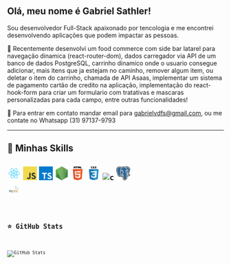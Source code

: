 ##  Olá, meu nome é Gabriel Sathler!

Sou desenvolvedor Full-Stack apaixonado por tencologia e me encontrei desenvolvendo aplicações que podem impactar as pessoas.

🔭 Recentemente desenvolvi um food commerce com side bar latarel para navegação dinamica (react-router-dom), 
dados carregador via API de um banco de dados PostgreSQL, carrinho dinamico onde o usuario consegue adicionar,
mais itens que ja estejam no caminho, remover algum item, ou deletar o item do carrinho, chamada de API Asaas, 
implementar um sistema de pagamento cartão de credito na aplicação, implementação do react-hook-form para criar
um formulario com tratativas e mascaras personalizadas para cada campo, entre outras funcionalidades!

💬 Para entrar em contato mandar email para gabrielvdfs@gmail.com, ou me contate no Whatsapp (31) 97137-9793

---

## 🚀 Minhas Skills
<code><img height="32" src="https://raw.githubusercontent.com/github/explore/80688e429a7d4ef2fca1e82350fe8e3517d3494d/topics/react/react.png" alt="React"/></code>
<code><img height="32" src="https://raw.githubusercontent.com/github/explore/80688e429a7d4ef2fca1e82350fe8e3517d3494d/topics/javascript/javascript.png" alt="Javascript"/></code>
<code><img height="32" src="https://raw.githubusercontent.com/github/explore/80688e429a7d4ef2fca1e82350fe8e3517d3494d/topics/typescript/typescript.png" alt="Typescript"/></code>
<code><img height="32" src="https://raw.githubusercontent.com/github/explore/80688e429a7d4ef2fca1e82350fe8e3517d3494d/topics/nodejs/nodejs.png" alt="Nodejs"/></code>
<code><img height="32" src="https://raw.githubusercontent.com/github/explore/80688e429a7d4ef2fca1e82350fe8e3517d3494d/topics/html/html.png" alt="HTML5"/></code>
<code><img height="32" src="https://raw.githubusercontent.com/github/explore/80688e429a7d4ef2fca1e82350fe8e3517d3494d/topics/css/css.png" alt="CSS"/></code>
<code><img height="32" src="https://cdn.iconscout.com/icon/free/png-512/c-programming-569564.png" alt="c"/></code>
<code><img height="32" src="https://raw.githubusercontent.com/github/explore/80688e429a7d4ef2fca1e82350fe8e3517d3494d/topics/postgresql/postgresql.png" alt="PostegreSQL"/><code>
<code><img height="32" src="https://raw.githubusercontent.com/github/explore/80688e429a7d4ef2fca1e82350fe8e3517d3494d/topics/mysql/mysql.png" alt="MySQL"/></code>
---

## ⭐ GitHub Stats

![GitHub Stats](https://github-readme-stats.vercel.app/api?username=iuricode&show_icons=true)
